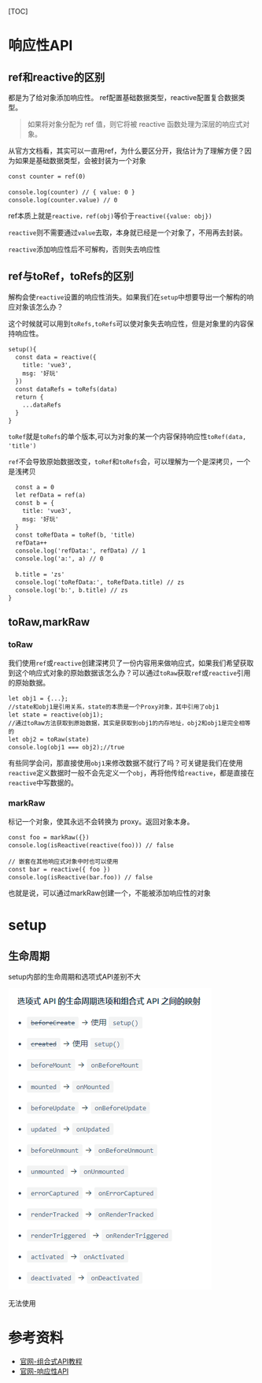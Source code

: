 [TOC]

  <!-- - [响应性API](#响应性API)
    - [ref和reactive的区别](##ref和reactive的区别)
    - [ref与toRef，toRefs的区别](##ref与toRef，toRefs的区别)
    - [toRaw,markRaw](##toRaw,markRaw)
  - [setup](#setup) -->
# 响应性API
## ref和reactive的区别

都是为了给对象添加响应性。
ref配置基础数据类型，reactive配置复合数据类型。

> 如果将对象分配为 ref 值，则它将被 reactive 函数处理为深层的响应式对象。

从官方文档看，其实可以一直用ref，为什么要区分开，我估计为了理解方便？因为如果是基础数据类型，会被封装为一个对象
```
const counter = ref(0)

console.log(counter) // { value: 0 }
console.log(counter.value) // 0
```
ref本质上就是`reactive，ref(obj)`等价于`reactive({value: obj})`

`reactive`则不需要通过`value`去取，本身就已经是一个对象了，不用再去封装。

`reactive`添加响应性后不可解构，否则失去响应性

## ref与toRef，toRefs的区别

解构会使`reactive`设置的响应性消失。如果我们在`setup`中想要导出一个解构的响应对象该怎么办？

这个时候就可以用到`toRefs,toRefs`可以使对象失去响应性，但是对象里的内容保持响应性。
```
setup(){
  const data = reactive({
    title: 'vue3',
    msg: '好玩'
  })
  const dataRefs = toRefs(data)
  return {
    ...dataRefs
  }
}
```
`toRef`就是`toRefs`的单个版本,可以为对象的某一个内容保持响应性`toRef(data, 'title')`


`ref`不会导致原始数据改变，`toRef`和`toRefs`会，可以理解为一个是深拷贝，一个是浅拷贝
```setup(){
  const a = 0
  let refData = ref(a)
  const b = {
    title: 'vue3',
    msg: '好玩'
  }
  const toRefData = toRef(b, 'title)
  refData++
  console.log('refData:', refData) // 1
  console.log('a:', a) // 0
  
  b.title = 'zs'
  console.log('toRefData:', toRefData.title) // zs
  console.log('b:', b.title) // zs
}

```

## toRaw,markRaw

### toRaw
我们使用`ref`或`reactive`创建深拷贝了一份内容用来做响应式，如果我们希望获取到这个响应式对象的原始数据该怎么办？可以通过`toRaw`获取`ref`或`reactive`引用的原始数据。
```
let obj1 = {...};
//state和obj1是引用关系，state的本质是一个Proxy对象，其中引用了obj1
let state = reactive(obj1);
//通过toRaw方法获取到原始数据，其实是获取到obj1的内存地址，obj2和obj1是完全相等的
let obj2 = toRaw(state)
console.log(obj1 === obj2);//true

```
有些同学会问，那直接使用`obj1`来修改数据不就行了吗？可关键是我们在使用`reactive`定义数据时一般不会先定义一个`obj`，再将他传给`reactive`，都是直接在`reactive`中写数据的。

### markRaw
标记一个对象，使其永远不会转换为 proxy。返回对象本身。
```
const foo = markRaw({})
console.log(isReactive(reactive(foo))) // false

// 嵌套在其他响应式对象中时也可以使用
const bar = reactive({ foo })
console.log(isReactive(bar.foo)) // false
```
也就是说，可以通过markRaw创建一个，不能被添加响应性的对象

# setup
## 生命周期
setup内部的生命周期和选项式API差别不大

![官方setup生命周期对比](https://github.com/webwl/blog-wl/blob/dev/images/vue/setup%E7%94%9F%E5%91%BD%E5%91%A8%E6%9C%9F%E5%AF%B9%E6%AF%94.png)

无法使用

# 参考资料
- [官网-组合式API教程](https://v3.cn.vuejs.org/guide/composition-api-introduction.html#%E4%BB%80%E4%B9%88%E6%98%AF%E7%BB%84%E5%90%88%E5%BC%8F-api)
- [官网-响应性API](https://v3.cn.vuejs.org/api/reactivity-api.html)